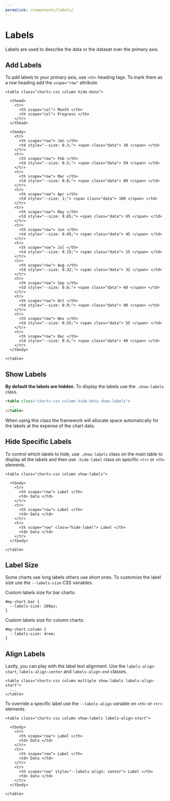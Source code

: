 ```yaml
---
permalink: /components/labels/
---
```


# Labels

Labels are used to describe the data or the dataset over the primary axis.

## Add Labels

To add labels to your primary axis, use `<th>` heading tags. To mark them as a row heading add the `scope="row"` attribute.

```html{12,16,20,24,28,32,36,40,44,48,52,56}
<table class="charts-css column hide-data">

  <thead>
    <tr>
      <th scope="col"> Month </th>
      <th scope="col"> Progress </th>
    </tr>
  </thead>

  <tbody>
    <tr>
      <th scope="row"> Jan </th>
      <td style="--size: 0.3;"> <span class="data"> 30 </span> </td>
    </tr>
    <tr>
      <th scope="row"> Feb </th>
      <td style="--size: 0.5;"> <span class="data"> 50 </span> </td>
    </tr>
    <tr>
      <th scope="row"> Mar </th>
      <td style="--size: 0.8;"> <span class="data"> 80 </span> </td>
    </tr>
    <tr>
      <th scope="row"> Apr </th>
      <td style="--size: 1;"> <span class="data"> 100 </span> </td>
    </tr>
    <tr>
      <th scope="row"> May </th>
      <td style="--size: 0.65;"> <span class="data"> 65 </span> </td>
    </tr>
    <tr>
      <th scope="row"> Jun </th>
      <td style="--size: 0.45;"> <span class="data"> 45 </span> </td>
    </tr>
    <tr>
      <th scope="row"> Jul </th>
      <td style="--size: 0.15;"> <span class="data"> 15 </span> </td>
    </tr>
    <tr>
      <th scope="row"> Aug </th>
      <td style="--size: 0.32;"> <span class="data"> 32 </span> </td>
    </tr>
    <tr>
      <th scope="row"> Sep </th>
      <td style="--size: 0.6;"> <span class="data"> 60 </span> </td>
    </tr>
    <tr>
      <th scope="row"> Oct </th>
      <td style="--size: 0.9;"> <span class="data"> 90 </span> </td>
    </tr>
    <tr>
      <th scope="row"> Nov </th>
      <td style="--size: 0.55;"> <span class="data"> 55 </span> </td>
    </tr>
    <tr>
      <th scope="row"> Dec </th>
      <td style="--size: 0.4;"> <span class="data"> 40 </span> </td>
    </tr>
  </tbody>

</table>
```

<code-example code-example-id="labels-example-1">
<template v-slot:css-code>
#labels-example-1 {
  height: 250px;
  max-width: 800px;
  margin: 0 auto;
}
</template>
<template v-slot:html-code>
<table class="charts-css column hide-data" id="labels-example-1">

  <caption> Labels Example #1 </caption>

  <thead>
    <tr>
      <th scope="col"> Month </th>
      <th scope="col"> Progress </th>
    </tr>
  </thead>

  <tbody>
    <tr>
      <th scope="row"> Jan </th>
      <td style="--size: 0.3;"> <span class="data"> 30 </span> </td>
    </tr>
    <tr>
      <th scope="row"> Feb </th>
      <td style="--size: 0.5;"> <span class="data"> 50 </span> </td>
    </tr>
    <tr>
      <th scope="row"> Mar </th>
      <td style="--size: 0.8;"> <span class="data"> 80 </span> </td>
    </tr>
    <tr>
      <th scope="row"> Apr </th>
      <td style="--size: 1;"> <span class="data"> 100 </span> </td>
    </tr>
    <tr>
      <th scope="row"> May </th>
      <td style="--size: 0.65;"> <span class="data"> 65 </span> </td>
    </tr>
    <tr>
      <th scope="row"> Jun </th>
      <td style="--size: 0.45;"> <span class="data"> 45 </span> </td>
    </tr>
    <tr>
      <th scope="row"> Jul </th>
      <td style="--size: 0.15;"> <span class="data"> 15 </span> </td>
    </tr>
    <tr>
      <th scope="row"> Aug </th>
      <td style="--size: 0.32;"> <span class="data"> 32 </span> </td>
    </tr>
    <tr>
      <th scope="row"> Sep </th>
      <td style="--size: 0.6;"> <span class="data"> 60 </span> </td>
    </tr>
    <tr>
      <th scope="row"> Oct </th>
      <td style="--size: 0.9;"> <span class="data"> 90 </span> </td>
    </tr>
    <tr>
      <th scope="row"> Nov </th>
      <td style="--size: 0.55;"> <span class="data"> 55 </span> </td>
    </tr>
    <tr>
      <th scope="row"> Dec </th>
      <td style="--size: 0.4;"> <span class="data"> 40 </span> </td>
    </tr>
  </tbody>

</table>
</template>
</code-example>

## Show Labels

**By default the labels are hidden**. To display the labels use the `.show-labels` class.

```html
<table class="charts-css column hide-data show-labels">
  ..
</table>
```

<code-example code-example-id="labels-example-2">
<template v-slot:css-code>
#labels-example-2 {
  height: 250px;
  max-width: 800px;
  margin: 0 auto;
}
</template>
<template v-slot:html-code>
<table class="charts-css column hide-data show-labels" id="labels-example-2">

  <caption> Labels Example #2 </caption>

  <thead>
    <tr>
      <th scope="col"> Month </th>
      <th scope="col"> Progress </th>
    </tr>
  </thead>

  <tbody>
    <tr>
      <th scope="row"> Jan </th>
      <td style="--size: 0.3;"> <span class="data"> 30 </span> </td>
    </tr>
    <tr>
      <th scope="row"> Feb </th>
      <td style="--size: 0.5;"> <span class="data"> 50 </span> </td>
    </tr>
    <tr>
      <th scope="row"> Mar </th>
      <td style="--size: 0.8;"> <span class="data"> 80 </span> </td>
    </tr>
    <tr>
      <th scope="row"> Apr </th>
      <td style="--size: 1;"> <span class="data"> 100 </span> </td>
    </tr>
    <tr>
      <th scope="row"> May </th>
      <td style="--size: 0.65;"> <span class="data"> 65 </span> </td>
    </tr>
    <tr>
      <th scope="row"> Jun </th>
      <td style="--size: 0.45;"> <span class="data"> 45 </span> </td>
    </tr>
    <tr>
      <th scope="row"> Jul </th>
      <td style="--size: 0.15;"> <span class="data"> 15 </span> </td>
    </tr>
    <tr>
      <th scope="row"> Aug </th>
      <td style="--size: 0.32;"> <span class="data"> 32 </span> </td>
    </tr>
    <tr>
      <th scope="row"> Sep </th>
      <td style="--size: 0.6;"> <span class="data"> 60 </span> </td>
    </tr>
    <tr>
      <th scope="row"> Oct </th>
      <td style="--size: 0.9;"> <span class="data"> 90 </span> </td>
    </tr>
    <tr>
      <th scope="row"> Nov </th>
      <td style="--size: 0.55;"> <span class="data"> 55 </span> </td>
    </tr>
    <tr>
      <th scope="row"> Dec </th>
      <td style="--size: 0.4;"> <span class="data"> 40 </span> </td>
    </tr>
  </tbody>

</table>
</template>
</code-example>

When using this class the framework will allocate space automatically for the labels at the expense of the chart data.

## Hide Specific Labels

To control which labels to hide, use `.show-labels` class on the main table to display all the labels and then use `.hide-label` class on specific `<tr>` or `<th>` elements.

```html{1,13}
<table class="charts-css column show-labels">

  <tbody>
    <tr>
      <th scope="row"> Label </th>
      <td> Data </td>
    </tr>
    <tr>
      <th scope="row"> Label </th>
      <td> Data </td>
    </tr>
    <tr>
      <th scope="row" class="hide-label"> Label </th>
      <td> Data </td>
    </tr>
  </tbody>

</table>
```

<code-example code-example-id="labels-example-3">
<template v-slot:css-code>
#labels-example-3 {
  height: 250px;
  max-width: 800px;
  margin: 0 auto;
}
</template>
<template v-slot:html-code>
<table class="charts-css column hide-data show-labels" id="labels-example-3">

  <caption> Labels Example #3 </caption>

  <thead>
    <tr>
      <th scope="col"> Month </th>
      <th scope="col"> Progress </th>
    </tr>
  </thead>

  <tbody>
    <tr class="hide-label">
      <th scope="row"> Jan </th>
      <td style="--size: 0.3;"> <span class="data"> 30 </span> </td>
    </tr>
    <tr>
      <th scope="row"> Feb </th>
      <td style="--size: 0.5;"> <span class="data"> 50 </span> </td>
    </tr>
    <tr class="hide-label">
      <th scope="row"> Mar </th>
      <td style="--size: 0.8;"> <span class="data"> 80 </span> </td>
    </tr>
    <tr>
      <th scope="row"> Apr </th>
      <td style="--size: 1;"> <span class="data"> 100 </span> </td>
    </tr>
    <tr class="hide-label">
      <th scope="row"> May </th>
      <td style="--size: 0.65;"> <span class="data"> 65 </span> </td>
    </tr>
    <tr>
      <th scope="row"> Jun </th>
      <td style="--size: 0.45;"> <span class="data"> 45 </span> </td>
    </tr>
    <tr class="hide-label">
      <th scope="row"> Jul </th>
      <td style="--size: 0.15;"> <span class="data"> 15 </span> </td>
    </tr>
    <tr>
      <th scope="row"> Aug </th>
      <td style="--size: 0.32;"> <span class="data"> 32 </span> </td>
    </tr>
    <tr class="hide-label">
      <th scope="row"> Sep </th>
      <td style="--size: 0.6;"> <span class="data"> 60 </span> </td>
    </tr>
    <tr>
      <th scope="row"> Oct </th>
      <td style="--size: 0.9;"> <span class="data"> 90 </span> </td>
    </tr>
    <tr class="hide-label">
      <th scope="row"> Nov </th>
      <td style="--size: 0.55;"> <span class="data"> 55 </span> </td>
    </tr>
    <tr>
      <th scope="row"> Dec </th>
      <td style="--size: 0.4;"> <span class="data"> 40 </span> </td>
    </tr>
  </tbody>

</table>
</template>
</code-example>

## Label Size

Some charts use long labels others use short ones. To customize the label size use the `--labels-size` CSS variables.

Custom labels size for bar charts:

```css{2}
#my-chart.bar {
  --labels-size: 200px;
}
```

Custom labels size for column charts:

```css{2}
#my-chart.column {
  --labels-size: 4rem;
}
```

<code-example code-example-id="labels-example-4">
<template v-slot:css-code>
#labels-example-4.column {
  height: 250px;
  max-width: 500px;
  margin: 0 auto;
  --labels-size: 4rem;
}
#labels-example-4.column th {
  background-color: #f6f6f6;
}
.sun {
  box-sizing: border-box;
  position: relative;
  display: block;
  width: 24px;
  height: 24px;
  background:
    linear-gradient(to bottom, currentColor 4px,transparent 0) no-repeat 5px -6px/2px 6px,
    linear-gradient(to bottom, currentColor 4px,transparent 0) no-repeat 5px 14px/2px 6px,
    linear-gradient(to bottom, currentColor 4px,transparent 0) no-repeat -8px 5px/6px 2px,
    linear-gradient(to bottom, currentColor 4px,transparent 0) no-repeat 14px 5px/6px 2px;
  border-radius: 100px;
  box-shadow: inset 0 0 0 2px;
  border: 6px solid transparent;
}
.sun::after,
.sun::before {
  content: "";
  display: block;
  box-sizing: border-box;
  position: absolute;
  width: 24px;
  height: 2px;
  border-right: 4px solid;
  border-left: 4px solid;
  left: -6px;
  top: 5px;
}
.sun::before {
  transform: rotate(-45deg);
}
.sun::after {
  transform: rotate(45deg);
}
.cloud {
    box-sizing: border-box;
    position: relative;
    display: block;
    width: 8px;
    height: 2px;
    background: currentColor;
    margin-bottom: 4px;
    margin-top: 20px;
}
.cloud::after,
.cloud::before {
    content: "";
    display: block;
    position: absolute;
    border: 2px solid;
    box-sizing: border-box;
    bottom: 0;
}
.cloud::before {
    border-top-left-radius: 100px;
    border-bottom-left-radius: 100px;
    border-right: 0;
    left: -6px;
    width: 7px;
    height: 12px;
}
.cloud::after {
    width: 16px;
    height: 16px;
    border-radius: 100px;
    border-left-color: transparent;
    right: -8px;
    transform: rotate(-45deg);
}
</template>
<template v-slot:html-code>
<table class="charts-css column show-labels" id="labels-example-4">

  <caption> Labels Example #4 </caption>

  <thead>
    <tr>
      <th scope="col"> Day </th>
      <th scope="col"> Forecast </th>
    </tr>
  </thead>

  <tbody>
    <tr>
      <th scope="row"> Mon <br><div class="sun"></div> </th>
      <td style="--size: calc(28 / 30);"> <span class="data"> 28° </span> </td>
    </tr>
    <tr>
      <th scope="row"> Tue <div class="sun"></div> </th>
      <td style="--size: calc(25 / 30);"> <span class="data"> 25° </span> </td>
    </tr>
    <tr>
      <th scope="row"> Wed <div class="sun"></div> </th>
      <td style="--size: calc(23 / 30);"> <span class="data"> 23° </span> </td>
    </tr>
    <tr>
      <th scope="row"> Thu <div class="cloud"></div> </th>
      <td style="--size: calc(16 / 30);"> <span class="data"> 16° </span> </td>
    </tr>
    <tr>
      <th scope="row"> Fri <div class="cloud"></div> </th>
      <td style="--size: calc(14 / 30);"> <span class="data"> 14° </span> </td>
    </tr>
    <tr>
      <th scope="row"> Sat <div class="cloud"></div> </th>
      <td style="--size: calc(18 / 30);"> <span class="data"> 18° </span> </td>
    </tr>
    <tr>
      <th scope="row"> Sun <div class="sun"></div> </th>
      <td style="--size: calc(22 / 30);"> <span class="data"> 22° </span> </td>
    </tr>
  </tbody>

</table>
</template>
</code-example>

## Align Labels

Lastly, you can play with the label text alignment. Use the `labels-align-start`, `labels-align-center` and `labels-align-end` classes.

```html{1,13}
<table class="charts-css column multiple show-labels labels-align-start">
  ...
</table>
```

<v-row>

<code-example code-example-id="labels-example-5">
<template v-slot:css-code>
#labels-example-5 {
  height: 150px;
  max-width: 300px;
  margin: 0 auto;
}
</template>
<template v-slot:html-code>
<table class="charts-css column multiple show-labels hide-data labels-align-start" id="labels-example-5">

  <caption> Labels Example #5 </caption>

  <thead>
    <tr>
      <th scope="col"> Year </th>
      <th scope="col"> Progress 1 </th>
      <th scope="col"> Progress 2 </th>
      <th scope="col"> Progress 3 </th>
      <th scope="col"> Progress 4 </th>
      <th scope="col"> Progress 5 </th>
    </tr>
  </thead>

  <tbody>
    <tr>
      <th scope="row"> 2010 </th>
      <td style="--size: 0.1;"> <span class="data"> 10 </span> </td>
      <td style="--size: 0.3;"> <span class="data"> 30 </span> </td>
      <td style="--size: 0.5;"> <span class="data"> 50 </span> </td>
      <td style="--size: 0.7;"> <span class="data"> 70 </span> </td>
      <td style="--size: 0.9;"> <span class="data"> 90 </span> </td>
    </tr>
    <tr>
      <th scope="row"> 2020 </th>
      <td style="--size: 0.2;"> <span class="data"> 20 </span> </td>
      <td style="--size: 0.4;"> <span class="data"> 40 </span> </td>
      <td style="--size: 0.6;"> <span class="data"> 60 </span> </td>
      <td style="--size: 0.8;"> <span class="data"> 80 </span> </td>
      <td style="--size: 1.0;"> <span class="data"> 100 </span> </td>
    </tr>
  </tbody>

</table>
</template>
</code-example>

<code-example code-example-id="labels-example-6">
<template v-slot:css-code>
#labels-example-6 {
  height: 150px;
  max-width: 300px;
  margin: 0 auto;
}
</template>
<template v-slot:html-code>
<table class="charts-css column multiple show-labels hide-data labels-align-end" id="labels-example-6">

  <caption> Labels Example #6 </caption>

  <thead>
    <tr>
      <th scope="col"> Year </th>
      <th scope="col"> Progress 1 </th>
      <th scope="col"> Progress 2 </th>
      <th scope="col"> Progress 3 </th>
      <th scope="col"> Progress 4 </th>
      <th scope="col"> Progress 5 </th>
    </tr>
  </thead>

  <tbody>
    <tr>
      <th scope="row"> 2010 </th>
      <td style="--size: 0.1;"> <span class="data"> 10 </span> </td>
      <td style="--size: 0.3;"> <span class="data"> 30 </span> </td>
      <td style="--size: 0.5;"> <span class="data"> 50 </span> </td>
      <td style="--size: 0.7;"> <span class="data"> 70 </span> </td>
      <td style="--size: 0.9;"> <span class="data"> 90 </span> </td>
    </tr>
    <tr>
      <th scope="row"> 2020 </th>
      <td style="--size: 0.2;"> <span class="data"> 20 </span> </td>
      <td style="--size: 0.4;"> <span class="data"> 40 </span> </td>
      <td style="--size: 0.6;"> <span class="data"> 60 </span> </td>
      <td style="--size: 0.8;"> <span class="data"> 80 </span> </td>
      <td style="--size: 1.0;"> <span class="data"> 100 </span> </td>
    </tr>
  </tbody>

</table>
</template>
</code-example>

</v-row>

To override a specific label use the `--labels-align` variable on `<th>` or `<tr>` elements.

```html{1,13}
<table class="charts-css column show-labels labels-align-start">

  <tbody>
    <tr>
      <th scope="row"> Label </th>
      <td> Data </td>
    </tr>
    <tr>
      <th scope="row"> Label </th>
      <td> Data </td>
    </tr>
    <tr>
      <th scope="row" style="--labels-align: center"> Label </th>
      <td> Data </td>
    </tr>
  </tbody>

</table>
```
